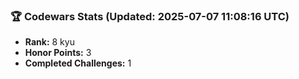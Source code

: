 ### 🏆 Codewars Stats (Updated: 2025-07-07 11:08:16 UTC)

- **Rank:** 8 kyu
- **Honor Points:** 3
- **Completed Challenges:** 1
